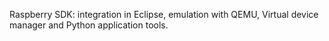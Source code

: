 Raspberry SDK: integration in Eclipse, emulation with QEMU, Virtual device manager and Python application tools.